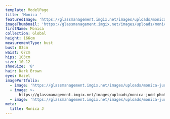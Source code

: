 ```yaml
---
template: ModelPage
title: 'Monica '
featuredImage: 'https://glassmanagement.imgix.net/images/uploads/monica-banner-2-.jpg'
imageThumbnail: 'https://glassmanagement.imgix.net/images/uploads/monica-judd-photos-10.jpg'
firstName: Monica
collection: Global
height: 166cm
measurementType: bust
bust: 83cm
waist: 67cm
hips: 103cm
size: 10-12
shoeSize: '8'
hair: Dark Brown
eyes: Hazel
imagePortfolio:
  - image: 'https://glassmanagement.imgix.net/images/uploads/monica-judd-photos-8.jpg'
  - image: >-
      https://glassmanagement.imgix.net/images/uploads/monica-judd-photos-4-1-.jpg
  - image: 'https://glassmanagement.imgix.net/images/uploads/monica-judd-photos-9.jpg'
meta:
  title: Monica J
---
```


